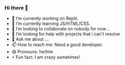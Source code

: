 ### Hi there 👋

<!--
**notthebestdev/notthebestdev** is a ✨ _special_ ✨ repository because its `README.md` (this file) appears on your GitHub profile.

Here are some ideas to get you started:
-->

- 🔭 I’m currently working on Replit.
- 🌱 I’m currently learning JS/HTML/CSS.
- 👯 I’m looking to collaborate on nobody for now...
- 🤔 I’m looking for help with projects that i can't resolve
- 💬 Ask me about ...
- 📫 How to reach me: Need a good developer.
- 😄 Pronouns: he/him
- ⚡ Fun fact: I am crazy sometimes!
